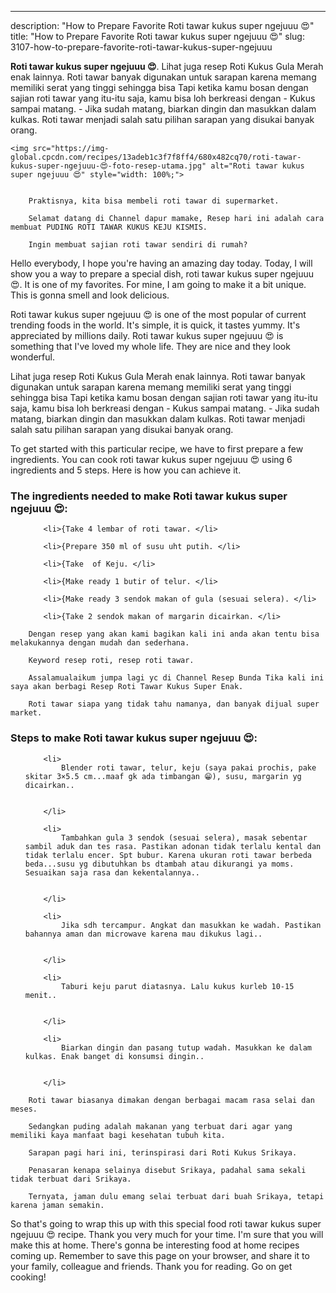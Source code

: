 ---
description: "How to Prepare Favorite Roti tawar kukus super ngejuuu 😍"
title: "How to Prepare Favorite Roti tawar kukus super ngejuuu 😍"
slug: 3107-how-to-prepare-favorite-roti-tawar-kukus-super-ngejuuu

<p>
	<strong>Roti tawar kukus super ngejuuu 😍</strong>. 
	Lihat juga resep Roti Kukus Gula Merah enak lainnya. Roti tawar banyak digunakan untuk sarapan karena memang memiliki serat yang tinggi sehingga bisa Tapi ketika kamu bosan dengan sajian roti tawar yang itu-itu saja, kamu bisa loh berkreasi dengan - Kukus sampai matang. - Jika sudah matang, biarkan dingin dan masukkan dalam kulkas. Roti tawar menjadi salah satu pilihan sarapan yang disukai banyak orang.
</p>
<p>
	
	<img src="https://img-global.cpcdn.com/recipes/13adeb1c3f7f8ff4/680x482cq70/roti-tawar-kukus-super-ngejuuu-😍-foto-resep-utama.jpg" alt="Roti tawar kukus super ngejuuu 😍" style="width: 100%;">
	
	
		Praktisnya, kita bisa membeli roti tawar di supermarket.
	
		Selamat datang di Channel dapur mamake, Resep hari ini adalah cara membuat PUDING ROTI TAWAR KUKUS KEJU KISMIS.
	
		Ingin membuat sajian roti tawar sendiri di rumah?
	
</p>
<p>
	Hello everybody, I hope you're having an amazing day today. Today, I will show you a way to prepare a special dish, roti tawar kukus super ngejuuu 😍. It is one of my favorites. For mine, I am going to make it a bit unique. This is gonna smell and look delicious.
</p>
	
<p>
	Roti tawar kukus super ngejuuu 😍 is one of the most popular of current trending foods in the world. It's simple, it is quick, it tastes yummy. It's appreciated by millions daily. Roti tawar kukus super ngejuuu 😍 is something that I've loved my whole life. They are nice and they look wonderful.
</p>
<p>
	Lihat juga resep Roti Kukus Gula Merah enak lainnya. Roti tawar banyak digunakan untuk sarapan karena memang memiliki serat yang tinggi sehingga bisa Tapi ketika kamu bosan dengan sajian roti tawar yang itu-itu saja, kamu bisa loh berkreasi dengan - Kukus sampai matang. - Jika sudah matang, biarkan dingin dan masukkan dalam kulkas. Roti tawar menjadi salah satu pilihan sarapan yang disukai banyak orang.
</p>

<p>
To get started with this particular recipe, we have to first prepare a few ingredients. You can cook roti tawar kukus super ngejuuu 😍 using 6 ingredients and 5 steps. Here is how you can achieve it.
</p>

<h3>The ingredients needed to make Roti tawar kukus super ngejuuu 😍:</h3>

<ol>
	
		<li>{Take 4 lembar of roti tawar. </li>
	
		<li>{Prepare 350 ml of susu uht putih. </li>
	
		<li>{Take  of Keju. </li>
	
		<li>{Make ready 1 butir of telur. </li>
	
		<li>{Make ready 3 sendok makan of gula (sesuai selera). </li>
	
		<li>{Take 2 sendok makan of margarin dicairkan. </li>
	
</ol>
<p>
	
		Dengan resep yang akan kami bagikan kali ini anda akan tentu bisa melakukannya dengan mudah dan sederhana.
	
		Keyword resep roti, resep roti tawar.
	
		Assalamualaikum jumpa lagi yc di Channel Resep Bunda Tika kali ini saya akan berbagi Resep Roti Tawar Kukus Super Enak.
	
		Roti tawar siapa yang tidak tahu namanya, dan banyak dijual super market.
	
</p>

<h3>Steps to make Roti tawar kukus super ngejuuu 😍:</h3>

<ol>
	
		<li>
			Blender roti tawar, telur, keju (saya pakai prochis, pake skitar 3×5.5 cm...maaf gk ada timbangan 😁), susu, margarin yg dicairkan..
			
			
		</li>
	
		<li>
			Tambahkan gula 3 sendok (sesuai selera), masak sebentar sambil aduk dan tes rasa. Pastikan adonan tidak terlalu kental dan tidak terlalu encer. Spt bubur. Karena ukuran roti tawar berbeda beda...susu yg dibutuhkan bs dtambah atau dikurangi ya moms. Sesuaikan saja rasa dan kekentalannya..
			
			
		</li>
	
		<li>
			Jika sdh tercampur. Angkat dan masukkan ke wadah. Pastikan bahannya aman dan microwave karena mau dikukus lagi..
			
			
		</li>
	
		<li>
			Taburi keju parut diatasnya. Lalu kukus kurleb 10-15 menit..
			
			
		</li>
	
		<li>
			Biarkan dingin dan pasang tutup wadah. Masukkan ke dalam kulkas. Enak banget di konsumsi dingin..
			
			
		</li>
	
</ol>

<p>
	
		Roti tawar biasanya dimakan dengan berbagai macam rasa selai dan meses.
	
		Sedangkan puding adalah makanan yang terbuat dari agar yang memiliki kaya manfaat bagi kesehatan tubuh kita.
	
		Sarapan pagi hari ini, terinspirasi dari Roti Kukus Srikaya.
	
		Penasaran kenapa selainya disebut Srikaya, padahal sama sekali tidak terbuat dari Srikaya.
	
		Ternyata, jaman dulu emang selai terbuat dari buah Srikaya, tetapi karena jaman semakin.
	
</p>

<p>
	So that's going to wrap this up with this special food roti tawar kukus super ngejuuu 😍 recipe. Thank you very much for your time. I'm sure that you will make this at home. There's gonna be interesting food at home recipes coming up. Remember to save this page on your browser, and share it to your family, colleague and friends. Thank you for reading. Go on get cooking!
</p>
